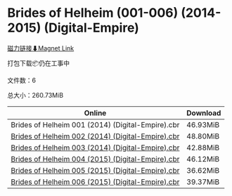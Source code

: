 # Brides of Helheim (001-006) (2014-2015) (Digital-Empire)

[磁力链接⬇Magnet Link](magnet:?xt=urn:btih:595b2541349e50a0b688451e648802bf4309b7e3&dn=Brides%20of%20Helheim%20%28001-006%29%20%282014-2015%29%20%28Digital-Empire%29)

打包下载📦仍在工事中

文件数：6

总大小：260.73MiB

Online | Download
--- | ---
Brides of Helheim 001 (2014) (Digital-Empire).cbr | 46.93MiB
[Brides of Helheim 002 (2014) (Digital-Empire).cbr](https://github.com/alicewish/markdown/blob/master/comic/Brides-of-Helheim-002-2014-Digital-Empire-cbr.md) | 48.80MiB
[Brides of Helheim 003 (2014) (Digital-Empire).cbr](https://github.com/alicewish/markdown/blob/master/comic/Brides-of-Helheim-003-2014-Digital-Empire-cbr.md) | 42.88MiB
[Brides of Helheim 004 (2015) (Digital-Empire).cbr](https://github.com/alicewish/markdown/blob/master/comic/Brides-of-Helheim-004-2015-Digital-Empire-cbr.md) | 46.12MiB
[Brides of Helheim 005 (2015) (Digital-Empire).cbr](https://github.com/alicewish/markdown/blob/master/comic/Brides-of-Helheim-005-2015-Digital-Empire-cbr.md) | 36.62MiB
[Brides of Helheim 006 (2015) (Digital-Empire).cbr](https://github.com/alicewish/markdown/blob/master/comic/Brides-of-Helheim-006-2015-Digital-Empire-cbr.md) | 39.37MiB
